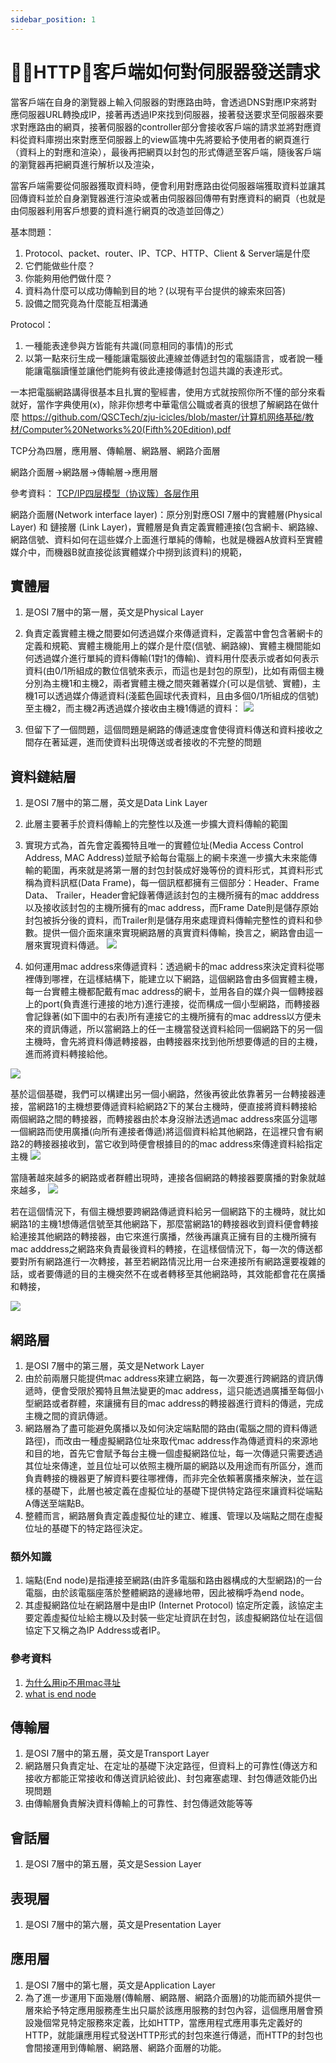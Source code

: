 ```yaml
---
sidebar_position: 1
---
```



# HTTP：客戶端如何對伺服器發送請求

當客戶端在自身的瀏覽器上輸入伺服器的對應路由時，會透過DNS對應IP來將對應伺服器URL轉換成IP，接著再透過IP來找到伺服器，接著發送要求至伺服器來要求對應路由的網頁，接著伺服器的controller部分會接收客戶端的請求並將對應資料從資料庫撈出來對應至伺服器上的view區塊中先將要給予使用者的網頁進行（資料上的對應和渲染），最後再把網頁以封包的形式傳遞至客戶端，隨後客戶端的瀏覽器再把網頁進行解析以及渲染，

當客戶端需要從伺服器獲取資料時，便會利用對應路由從伺服器端獲取資料並讓其回傳資料並於自身瀏覽器進行渲染或著由伺服器回傳帶有對應資料的網頁（也就是由伺服器利用客戶想要的資料進行網頁的改造並回傳之）



基本問題：
1. Protocol、packet、router、IP、TCP、HTTP、Client & Server端是什麼
2. 它們能做些什麼？
3. 你能夠用他們做什麼？
4. 資料為什麼可以成功傳輸到目的地？(以現有平台提供的線索來回答)
5. 設備之間究竟為什麼能互相溝通


Protocol：
1. 一種能表達參與方皆能有共識(同意相同的事情)的形式
2. 以第一點來衍生成一種能讓電腦彼此連線並傳遞封包的電腦語言，或者說一種能讓電腦讀懂並讓他們能夠有彼此連接傳遞封包這共識的表達形式。

一本把電腦網路講得很基本且扎實的聖經書，使用方式就按照你所不懂的部分來看就好，當作字典使用(x)，除非你想考中華電信公職或者真的很想了解網路在做什麼
https://github.com/QSCTech/zju-icicles/blob/master/计算机网络基础/教材/Computer%20Networks%20(Fifth%20Edition).pdf

TCP分為四層，應用層、傳輸層、網路層、網路介面層

網路介面層->網路層->傳輸層->應用層

參考資料：
[TCP/IP四层模型（协议簇）各层作用](https://segmentfault.com/a/1190000022946409)


網路介面層(Network interface layer)：原分別對應OSI 7層中的實體層(Physical Layer) 和 鏈接層 (Link Layer)，實體層是負責定義實體連接(包含網卡、網路線、網路信號、資料如何在這些媒介上面進行單純的傳輸，也就是機器A放資料至實體媒介中，而機器B就直接從該實體媒介中撈到該資料)的規範，

## 實體層 
1. 是OSI 7層中的第一層，英文是Physical Layer
2. 負責定義實體主機之間要如何透過媒介來傳遞資料，定義當中會包含著網卡的定義和規範、實體主機能用上的媒介是什麼(信號、網路線)、實體主機間能如何透過媒介進行單純的資料傳輸(1對1的傳輸)、資料用什麼表示或者如何表示資料(由0/1所組成的數位信號來表示，而這也是封包的原型)，比如有兩個主機分別為主機1和主機2，兩者實體主機之間夾雜著媒介(可以是信號、實體)，主機1可以透過媒介傳遞資料(淺藍色圓球代表資料，且由多個0/1所組成的信號)至主機2，而主機2再透過媒介接收由主機1傳遞的資料：
![](https://res.cloudinary.com/dqfxgtyoi/image/upload/v1633431377/blog/network/macaddrNetwork/exampleOfPhysicalLayer_ll1whw.png)

3. 但留下了一個問題，這個問題是網路的傳遞速度會使得資料傳送和資料接收之間存在著延遲，進而使資料出現傳送或者接收的不完整的問題




## 資料鏈結層
1. 是OSI 7層中的第二層，英文是Data Link Layer
2. 此層主要著手於資料傳輸上的完整性以及進一步擴大資料傳輸的範圍
3. 實現方式為，首先會定義獨特且唯一的實體位址(Media Access Control Address, MAC Address)並賦予給每台電腦上的網卡來進一步擴大未來能傳輸的範圍，再來就是將第一層的封包封裝成好幾等份的資料形式，其資料形式稱為資料訊框(Data Frame)，每一個訊框都擁有三個部分：Header、Frame Data、 Trailer，Header會紀錄著傳遞該封包的主機所擁有的mac adddress以及接收該封包的主機所擁有的mac address，而Frame Date則是儲存原始封包被拆分後的資料，而Trailer則是儲存用來處理資料傳輸完整性的資料和參數。提供一個介面來讓來實現網路層的真實資料傳輸，換言之，網路會由這一層來實現資料傳遞。
![](https://res.cloudinary.com/dqfxgtyoi/image/upload/v1633433037/blog/network/macaddrNetwork/exampleDataFrame_xiivfw.png)

4. 如何運用mac address來傳遞資料：透過網卡的mac address來決定資料從哪裡傳到哪裡，在這樣結構下，能建立以下網路，這個網路會由多個實體主機，每一台實體主機都配戴有mac address的網卡，並用各自的媒介與一個轉接器上的port(負責進行連接的地方)進行連接，從而構成一個小型網路，而轉接器會記錄著(如下圖中的右表)所有連接它的主機所擁有的mac address以方便未來的資訊傳遞，所以當網路上的任一主機當發送資料給同一個網路下的另一個主機時，會先將資料傳遞轉接器，由轉接器來找到他所想要傳遞的目的主機，進而將資料轉接給他。

![](https://res.cloudinary.com/dqfxgtyoi/image/upload/v1633422190/blog/network/macaddrNetwork/macaddressNetwork1_fzo0li.png)

基於這個基礎，我們可以構建出另一個小網路，然後再彼此依靠著另一台轉接器連接，當網路1的主機想要傳遞資料給網路2下的某台主機時，便直接將資料轉接給兩個網路之間的轉接器，而轉接器由於本身沒辦法透過mac address來區分這哪一個網路而使用廣播(向所有連接者傳遞)將這個資料給其他網路，在這裡只會有網路2的轉接器接收到，當它收到時便會根據目的的mac address來傳達資料給指定主機
![](https://res.cloudinary.com/dqfxgtyoi/image/upload/v1633422197/blog/network/macaddrNetwork/twoMacAddressNetworks_macsec.png)

當隨著越來越多的網路或者群體出現時，連接各個網路的轉接器要廣播的對象就越來越多，
![](https://res.cloudinary.com/dqfxgtyoi/image/upload/v1633422195/blog/network/macaddrNetwork/multipleMacAddressNetworks_uwxlte.png)

若在這個情況下，有個主機想要跨網路傳遞資料給另一個網路下的主機時，就比如網路1的主機1想傳遞信號至其他網路下，那麼當網路1的轉接器收到資料便會轉接給連接其他網路的轉接器，由它來進行廣播，然後再讓真正擁有目的主機所擁有mac adddress之網路來負責最後資料的轉接，在這樣個情況下，每一次的傳送都要對所有網路進行一次轉接，甚至若網路情況比用一台來連接所有網路還要複雜的話，或者要傳遞的目的主機突然不在或者轉移至其他網路時，其效能都會花在廣播和轉接，

![](https://res.cloudinary.com/dqfxgtyoi/image/upload/v1633422195/blog/network/macaddrNetwork/sendASignalOnNetwork_lnxyuf.png)


## 網路層 
1. 是OSI 7層中的第三層，英文是Network Layer
2. 由於前兩層只能提供mac address來建立網路，每一次要進行跨網路的資訊傳遞時，便會受限於獨特且無法變更的mac address，這只能透過廣播至每個小型網路或者群體，來讓擁有目的mac address的轉接器進行資料的傳遞，完成主機之間的資訊傳遞。
3. 網路層為了盡可能避免廣播以及如何決定端點間的路由(電腦之間的資料傳遞路徑)，而改由一種虛擬網路位址來取代mac address作為傳遞資料的來源地和目的地，首先它會賦予每台主機一個虛擬網路位址，每一次傳遞只需要透過其位址來傳達，並且位址可以依照主機所屬的網路以及用途而有所區分，進而負責轉接的機器更了解資料要往哪裡傳，而非完全依賴著廣播來解決，並在這樣的基礎下，此層也被定義在虛擬位址的基礎下提供特定路徑來讓資料從端點A傳送至端點B。
4. 整體而言，網路層負責定義虛擬位址的建立、維護、管理以及端點之間在虛擬位址的基礎下的特定路徑決定。


### 額外知識
1. 端點(End node)是指連接至網路(由許多電腦和路由器構成的大型網路)的一台電腦，由於該電腦座落於整體網路的邊緣地帶，因此被稱呼為end node。
2. 其虛擬網路位址在網路層中是由IP (Internet Protocol) 協定所定義，該協定主要定義虛擬位址給主機以及封裝一些定址資訊在封包，該虛擬網路位址在這個協定下又稱之為IP Address或者IP。

### 參考資料
1. [为什么用ip不用mac寻址](https://blog.csdn.net/a13602955218/article/details/108311560)
2. [what is end node](https://en.wikipedia.org/wiki/End_system)


## 傳輸層
1. 是OSI 7層中的第五層，英文是Transport Layer
1.  網路層只負責定址、在定址的基礎下決定路徑，但資料上的可靠性(傳送方和接收方都能正常接收和傳送資訊給彼此)、封包雍塞處理、封包傳遞效能仍出現問題
2.  由傳輸層負責解決資料傳輸上的可靠性、封包傳遞效能等等


## 會話層
1. 是OSI 7層中的第五層，英文是Session Layer

## 表現層
1. 是OSI 7層中的第六層，英文是Presentation Layer


## 應用層
1. 是OSI 7層中的第七層，英文是Application Layer
2. 為了進一步運用下面幾層(傳輸層、網路層、網路介面層)的功能而額外提供一層來給予特定應用服務產生出只屬於該應用服務的封包內容，這個應用層會預設幾個常見特定服務來定義，比如HTTP，當應用程式應用事先定義好的HTTP，就能讓應用程式發送HTTP形式的封包來進行傳遞，而HTTP的封包也會間接運用到傳輸層、網路層、網路介面層的功能。